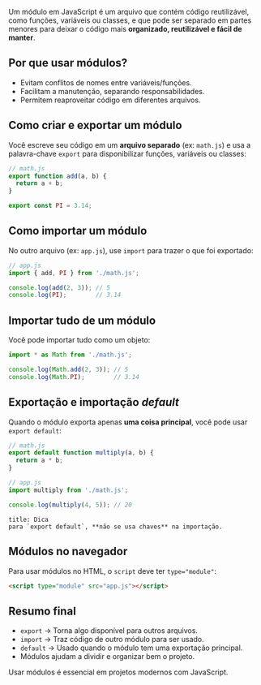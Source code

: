 Um módulo em JavaScript é um arquivo que contém código reutilizável, como funções, variáveis ou classes, e que pode ser separado em partes menores para deixar o código mais **organizado, reutilizável e fácil de manter**.

## Por que usar módulos?

- Evitam conflitos de nomes entre variáveis/funções.
- Facilitam a manutenção, separando responsabilidades.
- Permitem reaproveitar código em diferentes arquivos.
 
## Como criar e exportar um módulo

Você escreve seu código em um **arquivo separado** (ex: `math.js`) e usa a palavra-chave `export` para disponibilizar funções, variáveis ou classes:

```js
// math.js
export function add(a, b) {
  return a + b;
}

export const PI = 3.14;
```

## Como importar um módulo

No outro arquivo (ex: `app.js`), use `import` para trazer o que foi exportado:

```js
// app.js
import { add, PI } from './math.js';

console.log(add(2, 3)); // 5
console.log(PI);        // 3.14
```

## Importar tudo de um módulo

Você pode importar tudo como um objeto:

```js
import * as Math from './math.js';

console.log(Math.add(2, 3)); // 5
console.log(Math.PI);        // 3.14
```

## Exportação e importação _default_

Quando o módulo exporta apenas **uma coisa principal**, você pode usar `export default`:

```js
// math.js
export default function multiply(a, b) {
  return a * b;
}
```

```js
// app.js
import multiply from './math.js';

console.log(multiply(4, 5)); // 20
```

```ad-hint
title: Dica
para `export default`, **não se usa chaves** na importação.

```

## Módulos no navegador

Para usar módulos no HTML, o `script` deve ter `type="module"`:

```html
<script type="module" src="app.js"></script>
```

## Resumo final

- `export` → Torna algo disponível para outros arquivos.
- `import` → Traz código de outro módulo para ser usado.
- `default` → Usado quando o módulo tem uma exportação principal.
- Módulos ajudam a dividir e organizar bem o projeto.
    
Usar módulos é essencial em projetos modernos com JavaScript.